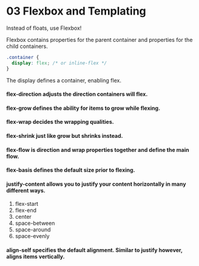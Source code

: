 # 03 Flexbox and Templating

Instead of floats, use Flexbox!

Flexbox contains properties for the parent container and properties for the child containers.

```css
.container {
  display: flex; /* or inline-flex */
}
```

The display defines a container, enabling flex.

#### flex-direction adjusts the direction containers will flex.
#### flex-grow defines the ability for items to grow while flexing.
#### flex-wrap decides the wrapping qualities.
#### flex-shrink just like grow but shrinks instead.
#### flex-flow is direction and wrap properties together and define the main flow.
#### flex-basis defines the default size prior to flexing.
#### justify-content allows you to justify your content horizontally in many different ways. 
  1. flex-start
  2. flex-end
  3. center
  4. space-between
  5. space-around
  6. space-evenly
#### align-self specifies the default alignment. Similar to justify however, aligns items vertically.
